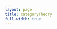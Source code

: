 ```yaml
---
layout: page
title: categoryTheory
full-width: true
---
```



<div style="text-align: center">
<object type="image/svg+xml" data="/svgs/categoryTheory.txt.svg"> </object>
</div>
